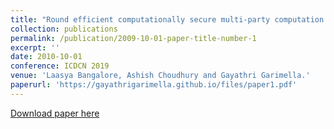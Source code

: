 ```yaml
---
title: "Round efficient computationally secure multi-party computation revisited"
collection: publications
permalink: /publication/2009-10-01-paper-title-number-1
excerpt: ''
date: 2010-10-01
conference: ICDCN 2019
venue: 'Laasya Bangalore, Ashish Choudhury and Gayathri Garimella.'
paperurl: 'https://gayathrigarimella.github.io/files/paper1.pdf'
---
```

[Download paper here](https://gayathrigarimella.github.io/files/paper1.pdf)
